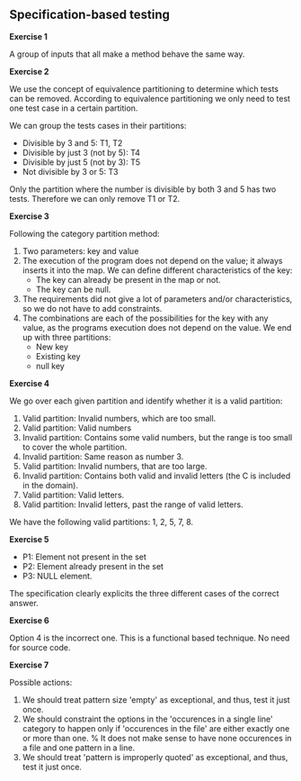 ## Specification-based testing


**Exercise 1**

A group of inputs that all make a method behave the same way.


**Exercise 2**

We use the concept of equivalence partitioning to determine which tests can be removed.
According to equivalence partitioning we only need to test one test case in a certain partition.

We can group the tests cases in their partitions:

- Divisible by 3 and 5: T1, T2
- Divisible by just 3 (not by 5): T4
- Divisible by just 5 (not by 3): T5
- Not divisible by 3 or 5: T3

Only the partition where the number is divisible by both 3 and 5 has two tests.
Therefore we can only remove T1 or T2.


**Exercise 3**

Following the category partition method:

1. Two parameters: key and value
2. The execution of the program does not depend on the value; it always inserts it into the map.
We can define different characteristics of the key:
      - The key can already be present in the map or not.
      - The key can be null.
3. The requirements did not give a lot of parameters and/or characteristics, so we do not have to add constraints.
4. The combinations are each of the possibilities for the key with any value, as the programs execution does not depend on the value.
We end up with three partitions:
      - New key
      - Existing key
      - null key


**Exercise 4**

We go over each given partition and identify whether it is a valid partition:

1. Valid partition: Invalid numbers, which are too small.
2. Valid partition: Valid numbers
3. Invalid partition: Contains some valid numbers, but the range is too small to cover the whole partition.
4. Invalid partition: Same reason as number 3.
5. Valid partition: Invalid numbers, that are too large.
6. Invalid partition: Contains both valid and invalid letters (the C is included in the domain).
7. Valid partition: Valid letters.
8. Valid partition: Invalid letters, past the range of valid letters.

We have the following valid partitions: 1, 2, 5, 7, 8.

**Exercise 5**


* P1: Element not present in the set
* P2: Element already present in the set
* P3: NULL element.

The specification clearly explicits the three different cases of the correct answer.


**Exercise 6**

Option 4 is the incorrect one.
This is a functional based technique. No need for source code.


**Exercise 7**

Possible actions:

1. We should treat pattern size 'empty' as exceptional, and thus, test it just once.
1. We should constraint the options in the 'occurences in a single line' category to happen only if 'occurences in the file' are either exactly one or more than one. % It does not make sense to have none occurences in a file and one pattern in a line.
1. We should treat 'pattern is improperly quoted' as exceptional, and thus, test it just once.

